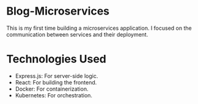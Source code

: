 # Blog-Microservices
 This is my first time building a microservices application. I focused on the communication between services and their deployment.
# Technologies Used
- Express.js: For server-side logic.
- React: For building the frontend.
- Docker: For containerization.
- Kubernetes: For orchestration.
